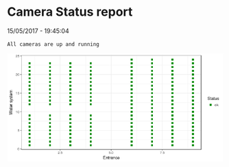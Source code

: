 Camera Status report
================
15/05/2017 - 19:45:04

    All cameras are up and running

![](camreport_files/figure-markdown_github/unnamed-chunk-2-1.png)
